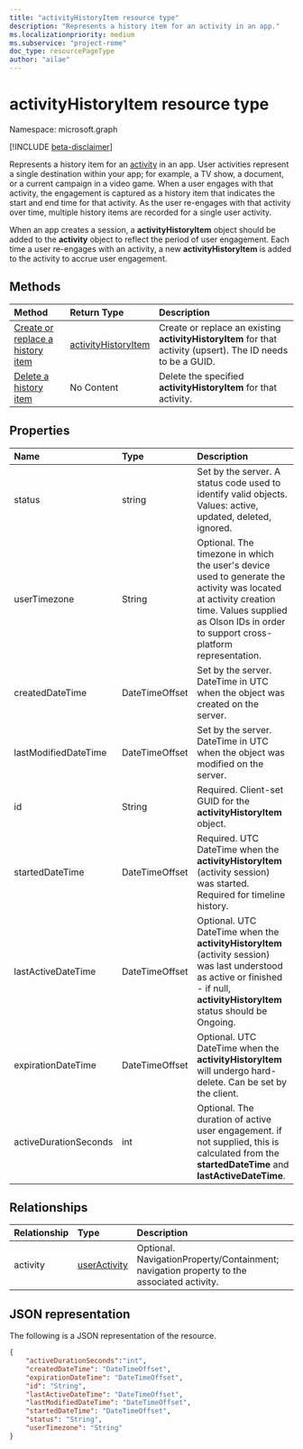 ```yaml
---
title: "activityHistoryItem resource type"
description: "Represents a history item for an activity in an app."
ms.localizationpriority: medium
ms.subservice: "project-rome"
doc_type: resourcePageType
author: "ailae"
---
```


# activityHistoryItem resource type

Namespace: microsoft.graph

[!INCLUDE [beta-disclaimer](../../includes/beta-disclaimer.md)]

Represents a history item for an [activity](projectrome-activity.md) in an app. User activities represent a single destination within your app; for example, a TV show, a document, or a current campaign in a video game. When a user engages with that activity, the engagement is captured as a history item that indicates the start and end time for that activity. As the user re-engages with that activity over time, multiple history items are recorded for a single user activity.

When an app creates a session, a **activityHistoryItem** object should be added to the **activity** object to reflect the period of user engagement. Each time a user re-engages with an activity, a new **activityHistoryItem** is added to the activity to accrue user engagement.

## Methods

|Method | Return Type | Description|
|:------|:------------|:-----------|
|[Create or replace a history item](../api/projectrome-put-historyitem.md) | [activityHistoryItem](projectrome-historyitem.md) | Create or replace an existing **activityHistoryItem** for that activity (upsert). The ID needs to be a GUID.|
|[Delete a history item](../api/projectrome-delete-historyitem.md) | No Content | Delete the specified **activityHistoryItem** for that activity.|

## Properties

|Name | Type | Description|
|:----|:-----|:-----------|
|status | string | Set by the server. A status code used to identify valid objects. Values: active, updated, deleted, ignored.|
|userTimezone | String | Optional. The timezone in which the user's device used to generate the activity was located at activity creation time. Values supplied as Olson IDs in order to support cross-platform representation.|
|createdDateTime | DateTimeOffset | Set by the server. DateTime in UTC when the object was created on the server.|
|lastModifiedDateTime | DateTimeOffset | Set by the server. DateTime in UTC when the object was modified on the server.|
|id | String | Required. Client-set GUID for the **activityHistoryItem** object.|
|startedDateTime | DateTimeOffset | Required. UTC DateTime when the **activityHistoryItem** (activity session) was started. Required for timeline history.|
|lastActiveDateTime | DateTimeOffset | Optional. UTC DateTime when the **activityHistoryItem** (activity session) was last understood as active or finished - if null, **activityHistoryItem** status should be Ongoing.|
|expirationDateTime | DateTimeOffset | Optional. UTC DateTime when the **activityHistoryItem** will undergo hard-delete. Can be set by the client.|
|activeDurationSeconds | int | Optional. The duration of active user engagement. if not supplied, this is calculated from the **startedDateTime** and **lastActiveDateTime**.|

## Relationships

|Relationship | Type | Description|
|:------------|:-----|:-----------|
|activity| [userActivity](../resources/projectrome-activity.md) | Optional. NavigationProperty/Containment; navigation property to the associated activity.|

## JSON representation

The following is a JSON representation of the resource.

<!-- {
  "blockType": "resource",
  "optionalProperties": [
    "userTimezone",
    "lastActiveDateTime",
    "activeDurationSeconds"
  ],
  "keyProperty": "id",
  "@odata.type": "microsoft.graph.activityHistoryItem"
}-->

```json
{
    "activeDurationSeconds":"int",
    "createdDateTime": "DateTimeOffset",
    "expirationDateTime": "DateTimeOffset",
    "id": "String",
    "lastActiveDateTime": "DateTimeOffset",
    "lastModifiedDateTime": "DateTimeOffset",
    "startedDateTime": "DateTimeOffset",
    "status": "String",
    "userTimezone": "String"
}
```

<!-- uuid: 8fcb5dbc-d5aa-4681-8e31-b001d5168d79
2017-06-07 14:57:30 UTC -->
<!--
{
  "type": "#page.annotation",
  "description": "historyitem resource",
  "keywords": "",
  "section": "documentation",
  "tocPath": "",
  "suppressions": []
}
-->


